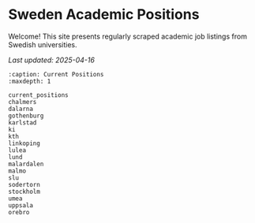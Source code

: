 # Sweden Academic Positions

Welcome! This site presents regularly scraped academic job listings from Swedish universities.

_Last updated: 2025-04-16_

<!-- :::{prereq}
prerequisites
:::

```{csv-table}
:delim: ;
:widths: auto

20 min ; {doc}`filename`
``` -->

<!-- ```{toctree}
:caption: The lesson
:maxdepth: 1
``` -->

```{toctree}
:caption: Current Positions
:maxdepth: 1

current_positions
chalmers
dalarna
gothenburg
karlstad
ki
kth
linkoping
lulea
lund
malardalen
malmo
slu
sodertorn
stockholm
umea
uppsala
orebro
```

<!-- (learner-personas)= -->

<!-- ## Who is the course for?

## About the course

## See also

## Credits -->
